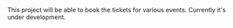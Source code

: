 This project will be able to book the tickets for various events. Currently it's under development.
